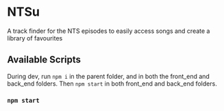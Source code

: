 # NTSu

A track finder for the NTS episodes to easily access songs and create a library of favourites

## Available Scripts

During dev, run `npm i` in the parent folder, and in both the front_end and back_end folders. Then `npm start` in both front_end and back_end folders.

### `npm start`
